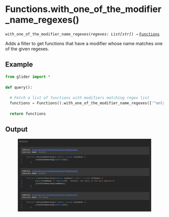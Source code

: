 # Functions.with\_one\_of\_the\_modifier\_name\_regexes()

`with_one_of_the_modifier_name_regexes(`_`regexes: List[str]`_`) →` [`Functions`](./)

Adds a filter to get functions that have a modifier whose name matches one of the given regexes.

## Example

```python
from glider import *

def query():
  
  # Fetch a list of functions with modifiers matching regex list
  functions = Functions().with_one_of_the_modifier_name_regexes(['^only.*', 'admin']).exec(10)

  return functions
```

## Output

<figure><img src="../../../.gitbook/assets/image (10) (1) (1) (1).png" alt=""><figcaption></figcaption></figure>
